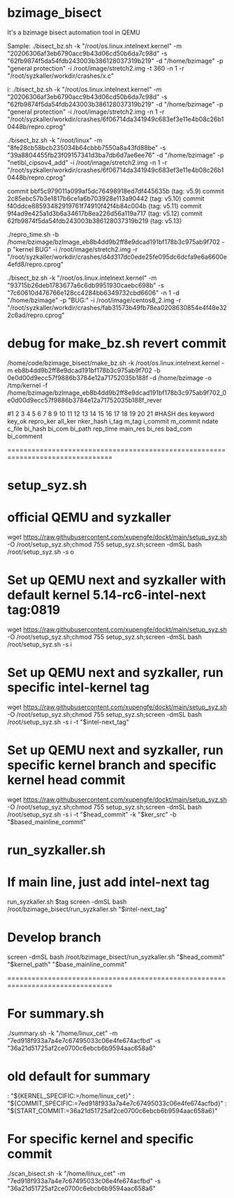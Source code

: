 # bzimage_bisect
It's a bzimage bisect automation tool in QEMU

Sample:
./bisect_bz.sh -k "/root/os.linux.intelnext.kernel" -m "20206306af3eb6790acc9b43d06cd50b6da7c98d" -s "62fb9874f5da54fdb243003b386128037319b219" -d "/home/bzimage" -p "general protection" -i /root/image/stretch2.img -t 360 -n 1 -r "/root/syzkaller/workdir/crashes/x.c"

i:
./bisect_bz.sh -k "/root/os.linux.intelnext.kernel" -m "20206306af3eb6790acc9b43d06cd50b6da7c98d" -s "62fb9874f5da54fdb243003b386128037319b219" -d "/home/bzimage" -p "general protection" -i /root/image/stretch2.img  -n 1 -r "/root/syzkaller/workdir/crashes/6f06714da341949c683ef3e11e4b08c26b10448b/repro.cprog"

./bisect_bz.sh -k "/root/linux" -m "8fe28cb58bcb235034b64cbbb7550a8a43fd88be" -s "39a8804455fb23f09157341d3ba7db6d7ae6ee76" -d "/home/bzimage" -p "netlbl_cipsov4_add" -i /root/image/stretch2.img  -n 1 -r "/root/syzkaller/workdir/crashes/6f06714da341949c683ef3e11e4b08c26b10448b/repro.cprog"

commit bbf5c979011a099af5dc76498918ed7df445635b (tag: v5.9)
commit 2c85ebc57b3e1817b6ce1a6b703928e113a90442 (tag: v5.10)
commit f40ddce88593482919761f74910f42f4b84c004b (tag: v5.11)
commit 9f4ad9e425a1d3b6a34617b8ea226d56a119a717 (tag: v5.12)
commit 62fb9874f5da54fdb243003b386128037319b219 (tag: v5.13)

./repro_time.sh -b /home/bzimage/bzImage_eb8b4dd9b2ff8e9dcad191bf178b3c975ab9f702 -p "kernel BUG" -i /root/image/stretch2.img -r "/root/syzkaller/workdir/crashes/d4d317dc0ede25fe095dc6dcfa9e6a6600e4efd8/repro.cprog"

./bisect_bz.sh -k "/root/os.linux.intelnext.kernel" -m "93715b26deb1783677a6c6db9951930caebc698b" -s "7c60610d476766e128cc4284bb6349732cbd6606" -n 1 -d "/home/bzimage" -p "BUG:" -i /root/image/centos8_2.img -r "/root/syzkaller/workdir/crashes/fab31573b49fb78ea0208630854e4f48e322c6ad/repro.cprog"

# debug for make_bz.sh revert commit
/home/code/bzimage_bisect/make_bz.sh -k /root/os.linux.intelnext.kernel -m eb8b4dd9b2ff8e9dcad191bf178b3c975ab9f702  -b 0e0d00d9ecc57f9886b3784e12a71752035b188f -d /home/bzimage -o /tmp/kernel -f /home/bzimage/bzImage_eb8b4dd9b2ff8e9dcad191bf178b3c975ab9f702_0e0d00d9ecc57f9886b3784e12a71752035b188f_rever


#1    2   3	      4      5         6       7         8     9     10       11       12     13      14      15      16       17       18       19     20      21
#HASH des keyword key_ok repro_ker all_ker nker_hash i_tag m_tag i_commit m_commit ndate  c_file  bi_hash bi_com  bi_path  rep_time main_res bi_res bad_com bi_comment



================================================================================
# setup_syz.sh
# official QEMU and syzkaller
wget https://raw.githubusercontent.com/xupengfe/dockt/main/setup_syz.sh -O /root/setup_syz.sh;chmod 755 setup_syz.sh;screen -dmSL bash /root/setup_syz.sh -s o


# Set up QEMU next and syzkaller with default kernel 5.14-rc6-intel-next tag:0819
wget https://raw.githubusercontent.com/xupengfe/dockt/main/setup_syz.sh -O /root/setup_syz.sh;chmod 755 setup_syz.sh;screen -dmSL bash /root/setup_syz.sh -s i

# Set up QEMU next and syzkaller, run specific intel-kernel tag
wget https://raw.githubusercontent.com/xupengfe/dockt/main/setup_syz.sh -O /root/setup_syz.sh;chmod 755 setup_syz.sh;screen -dmSL bash /root/setup_syz.sh -s i -t "$intel-next_tag"

# Set up QEMU next and syzkaller, run specific kernel branch and specific kernel head commit
wget https://raw.githubusercontent.com/xupengfe/dockt/main/setup_syz.sh -O /root/setup_syz.sh;chmod 755 setup_syz.sh;screen -dmSL bash /root/setup_syz.sh -s i -t "$head_commit" -k "$ker_src" -b "$based_mainline_commit"


# run_syzkaller.sh
# If main line, just add intel-next tag
run_syzkaller.sh $tag
screen -dmSL bash /root/bzimage_bisect/run_syzkaller.sh "$intel-next_tag"
# Develop branch
screen -dmSL bash /root/bzimage_bisect/run_syzkaller.sh "$head_commit"  "$kernel_path"  "$base_mainline_commit"

================================================================================


# For summary.sh
./summary.sh -k "/home/linux_cet" -m "7ed918f933a7a4e7c67495033c06e4fe674acfbd" -s "36a21d51725af2ce0700c6ebcb6b9594aac658a6"
# old default for summary
: "${KERNEL_SPECIFIC:=/home/linux_cet}"
: "${COMMIT_SPECIFIC:=7ed918f933a7a4e7c67495033c06e4fe674acfbd}"
: "${START_COMMIT:=36a21d51725af2ce0700c6ebcb6b9594aac658a6}"

# For specific kernel and specific commit
./scan_bisect.sh -k "/home/linux_cet" -m "7ed918f933a7a4e7c67495033c06e4fe674acfbd" -s "36a21d51725af2ce0700c6ebcb6b9594aac658a6"
